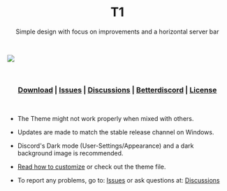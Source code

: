 [image1]:https://eight-p.github.io/BD.8P/Themes/T1/assets/T1-Thumbnail.png

[bd-theme-page]:https://betterdiscord.app/theme/T1
[bd-direct-download]:https://betterdiscord.app/Download?id=218

[License-link]:https://github.com/Eight-P/BD.8P/blob/master/LICENSE
[Issues-link]:https://github.com/Eight-P/BD.8P/issues
[Discussions-link]:https://github.com/Eight-P/BD.8P/discussions

[ThemesReadMe-link]:https://github.com/Eight-P/BD.8P/tree/master/Themes

<div align="center">
  
  # T1
  
  Simple design with focus on improvements and a horizontal server bar
  
</div>

<br/>

![][image1]

<br/>

<div align="center">
  
  ### [Download][bd-direct-download] | [Issues][Issues-link] | [Discussions][Discussions-link] | [Betterdiscord][bd-theme-page] | [License][License-link]
  
</div>

<br/>

- The Theme might not work properly when mixed with others.

- Updates are made to match the stable release channel on Windows.

- Discord's Dark mode (User-Settings/Appearance) and a dark background image is recommended.

- [Read how to customize][ThemesReadMe-link] or check out the theme file.

- To report any problems, go to: [Issues][Issues-link] or ask questions at: [Discussions][Discussions-link]
